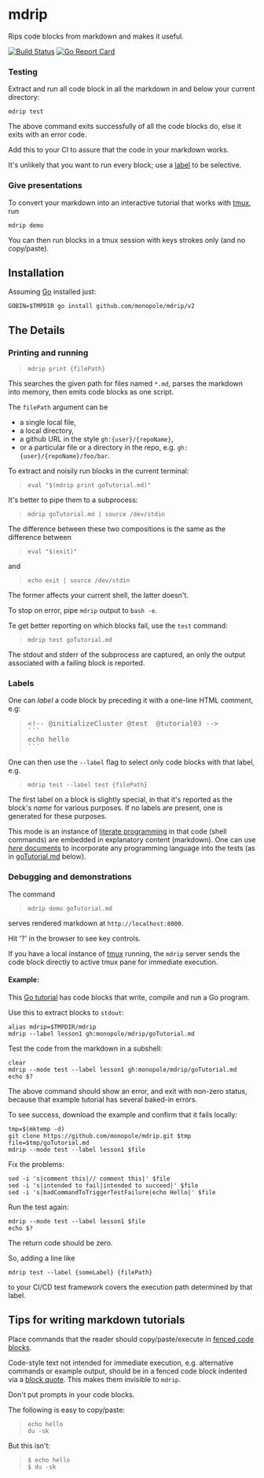 # mdrip

[fenced code blocks]: https://help.github.com/articles/creating-and-highlighting-code-blocks/#fenced-code-blocks
[travis-mdrip]: https://travis-ci.org/monopole/mdrip
[tmux]: https://github.com/tmux/tmux/wiki

Rips code blocks from markdown and makes it useful.

[![Build Status](https://travis-ci.org/monopole/mdrip.svg?branch=master)](https://travis-ci.org/monopole/mdrip)
[![Go Report Card](https://goreportcard.com/badge/github.com/monopole/mdrip)](https://goreportcard.com/report/github.com/monopole/mdrip)

### Testing

Extract and run all code block in all the markdown 
in and below your current directory:
```
mdrip test
```
The above command exits successfully of all the code blocks do, else it exits 
with an error code.

Add this to your CI to assure that the code in your markdown works.

It's unlikely that you want to run every block;
use a [label](#labels) to be selective.

### Give presentations

To convert your markdown into an interactive tutorial 
that works with [tmux], run
```
mdrip demo
```
You can then run blocks in a tmux session with keys strokes only (and no copy/paste).


## Installation

Assuming [Go](https://golang.org/dl) installed just:

```
GOBIN=$TMPDIR go install github.com/monopole/mdrip/v2
```

## The Details

### Printing and running

> `mdrip print {filePath}`

This searches the given path for files named
`*.md`, parses the markdown into memory, then
emits code blocks as one script.

The `filePath` argument can be

* a single local file,
* a local directory,
* a github URL in the style `gh:{user}/{repoName}`,
* or a particular file or a directory in the repo, e.g. `gh:{user}/{repoName}/foo/bar`.

To extract and noisily run blocks in the current terminal:

> `eval "$(mdrip print goTutorial.md)"`

It's better to pipe them to a subprocess:

> `mdrip goTutorial.md | source /dev/stdin`

The difference between these two compositions is the
same as the difference between

> `eval "$(exit)"`

and

> `echo exit | source /dev/stdin`

The former affects your current shell, the latter doesn't.

To stop on error, pipe `mdrip` output to `bash -e`.

Te get better reporting on which blocks fail, use the `test`
command:

> `mdrip test goTutorial.md`

The stdout and stderr of the subprocess are captured,
an only the output associated with a failing block
is reported.

### Labels

One can _label_ a code block by preceding it with
a one-line HTML comment, e.g:

<blockquote>
<pre>
&lt;&#33;-- @initializeCluster @test  @tutorial03 --&gt;
&#96;&#96;&#96;
echo hello
&#96;&#96;&#96;
</pre>
</blockquote>

One can then use the `--label` flag to select only
code blocks with that label, e.g.

> `mdrip test --label test {filePath}`

The first label on a block is slightly special, in
that it's reported as the block's _name_ for various
purposes.  If no labels are present, one is generated
for these purposes.

[literate programming]: http://en.wikipedia.org/wiki/Literate_programming
[_here_ documents]: http://tldp.org/LDP/abs/html/here-docs.html

This mode is an instance of [literate programming] in
that code (shell commands) are embedded in explanatory
content (markdown).  One can use [_here_ documents] to
incorporate any programming language into the tests
(as in [goTutorial.md](./goTutorial.md) below).

### Debugging and demonstrations

The command

> `mdrip demo goTutorial.md`

serves rendered markdown at `http://localhost:8000`.

Hit '?' in the browser to see key controls.

If you have a local instance of [tmux]
running, the `mdrip` server sends the code
block directly to active tmux
pane for immediate execution.

#### Example:

[Go tutorial]: https://github.com/monopole/mdrip/blob/master/data/example_tutorial.md
[raw-example]: https://raw.githubusercontent.com/monopole/mdrip/master/data/example_tutorial.md

This [Go tutorial] has code blocks that write, compile
and run a Go program.

Use this to extract blocks to `stdout`:

```
alias mdrip=$TMPDIR/mdrip
mdrip --label lesson1 gh:monopole/mdrip/goTutorial.md
```

Test the code from the markdown in a subshell:
```
clear
mdrip --mode test --label lesson1 gh:monopole/mdrip/goTutorial.md
echo $?
```

The above command should show an error, and exit with non-zero status,
because that example tutorial has several baked-in errors.

To see success, download the example and confirm
that it fails locally:
```
tmp=$(mktemp -d)
git clone https://github.com/monopole/mdrip.git $tmp
file=$tmp/goTutorial.md
mdrip --mode test --label lesson1 $file
```

Fix the problems:
```
sed -i 's|comment this|// comment this|' $file
sed -i 's|intended to fail|intended to succeed|' $file
sed -i 's|badCommandToTriggerTestFailure|echo Hello|' $file
```

Run the test again:
```
mdrip --mode test --label lesson1 $file
echo $?
```

The return code should be zero.

So, adding a line like

```
mdrip test --label {someLabel} {filePath}
```
to your CI/CD test framework covers
the execution path determined by that label.


## Tips for writing markdown tutorials

[fenced code blocks]: https://help.github.com/articles/creating-and-highlighting-code-blocks/#fenced-code-blocks
[block quote]: https://github.github.com/gfm/#block-quotes

Place commands that the reader should copy/paste/execute in
[fenced code blocks].

Code-style text not intended for immediate execution, e.g. alternative
commands or example output, should be in a fenced code block indented via a
[block quote].  This makes them invisible to `mdrip`.

Don't put prompts in your code blocks.

The following is easy to copy/paste:
> ```
> echo hello
> du -sk
> ```
But this isn't:
> ```
> $ echo hello
> $ du -sk
> ```

